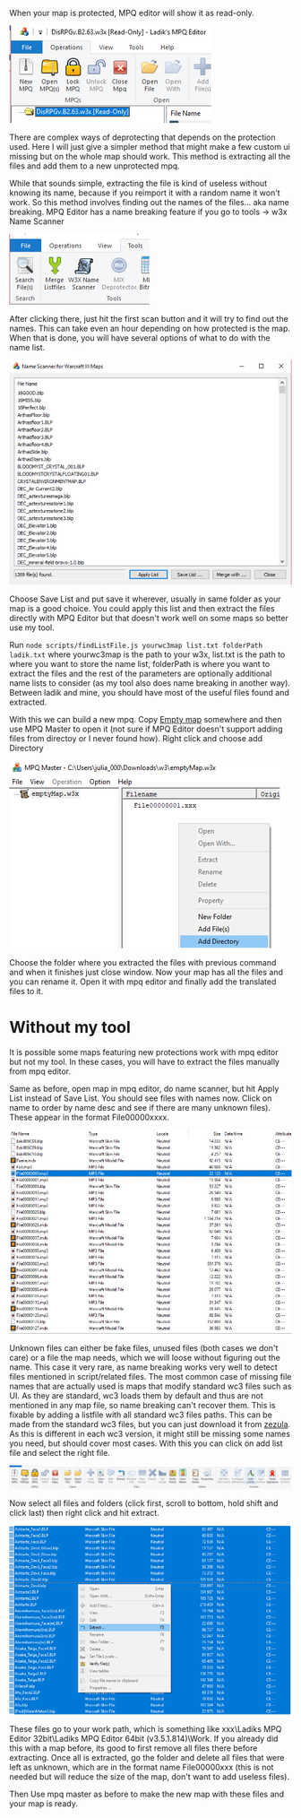When your map is protected, MPQ editor will show it as read-only.

![read-only](/images/read_only.png)

There are complex ways of deprotecting that depends on the protection used. Here I will just give a simpler method that might make a few custom ui missing but on the whole map should work. This method is extracting all the files and add them to a new unprotected mpq. 

While that sounds simple, extracting the file is kind of useless without knowing its name, because if you reimport it with a random name it won't work. So this method involves finding out the names of the files... aka name breaking. MPQ Editor has a name breaking feature if you go to tools -> w3x Name Scanner

![name-scanner](/images/name_scanner.png)

After clicking there, just hit the first scan button and it will try to find out the names. This can take even an hour depending on how protected is the map. When that is done, you will have several options of what to do with the name list.

![name-scanner-list](/images/name_scanner_list.png)

Choose Save List and put save it wherever, usually in same folder as your map is a good choice. You could apply this list and then extract the files directly with MPQ Editor but that doesn't work well on some maps so better use my tool.

Run `node scripts/findListFile.js yourwc3map list.txt folderPath ladik.txt` where yourwc3map is the path to your w3x, list.txt is the path to where you want to store the name list, folderPath is where you want to extract the files and the rest of the parameters are optionally additional name lists to consider (as my tool also does name breaking in another way). Between ladik and mine, you should have most of the useful files found and extracted.

With this we can build a new mpq. Copy [Empty map](/data/emptyMap.w3x) somewhere and then use MPQ Master to open it (not sure if MPQ Editor doesn't support adding files from directoy or I never found how). Right click and choose add Directory

![mpq-master](/images/mpq_master.png)

Choose the folder where you extracted the files with previous command and when it finishes just close window. Now your map has all the files and you can rename it. Open it with mpq editor and finally add the translated files to it.

# Without my tool
It is possible some maps featuring new protections work with mpq editor but not my tool. In these cases, you will have to extract the files manually from mpq editor.

Same as before, open map in mpq editor, do name scanner, but hit Apply List instead of Save List. You should see files with names now. Click on name to order by name desc and see if there are many unknown files). These appear in the format File00000xxxx. 

![uknown-files](/images/unknown_files.png)

Unknown files can either be fake files, unused files (both cases we don't care) or a file the map needs, which we will loose without figuring out the name. This case it very rare, as name breaking works very well to detect files mentioned in script/related files. The most common case of missing file names that are actually used is maps that modify standard wc3 files such as UI. As they are standard, wc3 loads them by default and thus are not mentioned in any map file, so name breaking can't recover them. This is fixable by adding a listfile with all standard wc3 files paths. This can be made from the standard wc3 files, but you can just download it from [zezula](<http://www.zezula.net/download/listfiles.zip>). As this is different in each wc3 version, it might still be missing some names you need, but should cover most cases. With this you can click on add list file and select the right file.

![add-listfile](/images/add_listfile.png)

Now select all files and folders (click first, scroll to bottom, hold shift and click last) then right click and hit extract. 

![add-listfile](/images/extract.png)

These files go to your work path, which is something like xxx\Ladiks MPQ Editor 32bit\Ladiks MPQ Editor 64bit (v3.5.1.814)\Work. If you already did this with a map before, its good to first remove all files there before extracting. Once all is extracted, go the folder and delete all files that were left as unknown, which are in the format name File00000xxx (this is not needed but will reduce the size of the map, don't want to add useless files).

Then Use mpq master as before to make the new map with these files and your map is ready.





